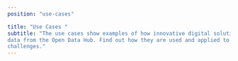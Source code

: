 ```yaml
---
position: "use-cases"

title: "Use Cases "
subtitle: "The use cases show examples of how innovative digital solutions were developed with
data from the Open Data Hub. Find out how they are used and applied to real-life
challenges."
---
```




